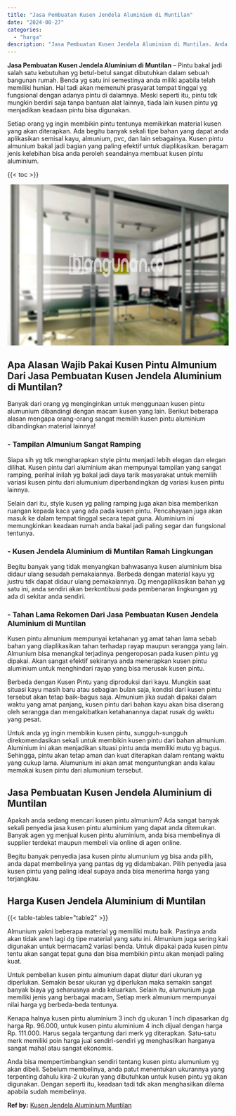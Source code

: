 ```yaml
---
title: "Jasa Pembuatan Kusen Jendela Aluminium di Muntilan"
date: "2024-08-27"
categories: 
  - "harga"
description: "Jasa Pembuatan Kusen Jendela Aluminium di Muntilan. Anda bisa mempertimbangkan sendiri tentang kusen pintu alumunium yg akan dibeli. Sebelum membelinya, anda..."
---
```


**Jasa Pembuatan Kusen Jendela Aluminium di Muntilan** – Pintu bakal jadi salah satu kebutuhan yg betul-betul sangat dibutuhkan dalam sebuah bangunan rumah. Benda yg satu ini semestinya anda miliki apabila telah memiliki hunian. Hal tadi akan memenuhi prasyarat tempat tinggal yg fungsional dengan adanya pintu di dalamnya. Meski seperti itu, pintu tdk mungkin berdiri saja tanpa bantuan alat lainnya, tiada lain kusen pintu yg menjadikan keadaan pintu bisa digunakan.

Setiap orang yg ingin membikin pintu tentunya memikirkan material kusen yang akan diterapkan. Ada begitu banyak sekali tipe bahan yang dapat anda aplikasikan semisal kayu, almunium, pvc, dan lain sebagainya. Kusen pintu almunium bakal jadi bagian yang paling efektif untuk diaplikasikan. beragam jenis kelebihan bisa anda peroleh seandainya membuat kusen pintu aluminium.

{{< toc >}}

![Jasa Pembuatan Kusen Jendela Aluminium di Muntilan](/images/harga-kusen-jendela-alumunium-43.png)

## Apa Alasan Wajib Pakai Kusen Pintu Almunium Dari Jasa Pembuatan Kusen Jendela Aluminium di Muntilan?

Banyak dari orang yg menginginkan untuk menggunaan kusen pintu alumunium dibandingi dengan macam kusen yang lain. Berikut beberapa alasan mengapa orang-orang sangat memilih kusen pintu aluminium dibandingkan material lainnya!

### \- Tampilan Almunium Sangat Ramping

Siapa sih yg tdk mengharapkan style pintu menjadi lebih elegan dan elegan dilihat. Kusen pintu dari aluminium akan mempunyai tampilan yang sangat ramping, perihal inilah yg bakal jadi daya tarik masyarakat untuk memilih variasi kusen pintu dari alumunium diperbandingkan dg variasi kusen pintu lainnya.

Selain dari itu, style kusen yg paling ramping juga akan bisa memberikan ruangan kepada kaca yang ada pada kusen pintu. Pencahayaan juga akan masuk ke dalam tempat tinggal secara tepat guna. Aluminium ini memungkinkan keadaan rumah anda bakal jadi paling segar dan fungsional tentunya.

### \- Kusen Jendela Aluminium di Muntilan Ramah Lingkungan

Begitu banyak yang tidak menyangkan bahwasanya kusen aluminium bisa didaur ulang sesudah pemakaiannya. Berbeda dengan material kayu yg justru tdk dapat didaur ulang pemakaiannya. Dg mengaplikasikan bahan yg satu ini, anda sendiri akan berkontibusi pada pembenaran lingkungan yg ada di sekitar anda sendiri.

### \- Tahan Lama Rekomen Dari Jasa Pembuatan Kusen Jendela Aluminium di Muntilan

Kusen pintu almunium mempunyai ketahanan yg amat tahan lama sebab bahan yang diaplikasikan tahan terhadap rayap maupun serangga yang lain. Almunium bisa menangkal terjadinya pengeroposan pada kusen pintu yg dipakai. Akan sangat efektif sekiranya anda menerapkan kusen pintu aluminium untuk menghindari rayap yang bisa merusak kusen pintu.

Berbeda dengan Kusen Pintu yang diproduksi dari kayu. Mungkin saat situasi kayu masih baru atau sebagian bulan saja, kondisi dari kusen pintu tersebut akan tetap baik-bagus saja. Almunium jika sudah dipakai dalam waktu yang amat panjang, kusen pintu dari bahan kayu akan bisa diserang oleh serangga dan mengakibatkan ketahanannya dapat rusak dg waktu yang pesat.

Untuk anda yg ingin membikin kusen pintu, sungguh-sungguh direkomendasikan sekali untuk membikin kusen pintu dari bahan almunium. Aluminium ini akan menjadikan situasi pintu anda memiliki mutu yg bagus. Sehingga, pintu akan tetap aman dan kuat diterapkan dalam rentang waktu yang cukup lama. Alumunium ini akan amat menguntungkan anda kalau memakai kusen pintu dari alumunium tersebut.

## Jasa Pembuatan Kusen Jendela Aluminium di Muntilan

Apakah anda sedang mencari kusen pintu almunium? Ada sangat banyak sekali penyedia jasa kusen pintu aluminium yang dapat anda ditemukan. Banyak agen yg menjual kusen pintu aluminium, anda bisa membelinya di supplier terdekat maupun membeli via online di agen online.

Begitu banyak penyedia jasa kusen pintu alumunium yg bisa anda pilih, anda dapat membelinya yang pantas dg yg didambakan. Pilih penyedia jasa kusen pintu yang paling ideal supaya anda bisa menerima harga yang terjangkau.

## Harga Kusen Jendela Aluminium di Muntilan

{{< table-tables table="table2" >}}

Almunium yakni beberapa material yg memiliki mutu baik. Pastinya anda akan tidak aneh lagi dg tipe material yang satu ini. Almunium juga sering kali digunakan untuk bermacam2 variasi benda. Untuk dipakai pada kusen pintu tentu akan sangat tepat guna dan bisa membikin pintu akan menjadi paling kuat.

Untuk pembelian kusen pintu almunium dapat diatur dari ukuran yg diperlukan. Semakin besar ukuran yg diperlukan maka semakin sangat banyak biaya yg seharusnya anda keluarkan. Selain itu, alumunium juga memiliki jenis yang berbagai macam, Setiap merk almunium mempunyai nilai harga yg berbeda-beda tentunya.

Kenapa halnya kusen pintu aluminium 3 inch dg ukuran 1 inch dipasarkan dg harga Rp. 96.000, untuk kusen pintu aluminium 4 inch dijual dengan harga Rp. 111.000. Harus segala tergantung dari merk yg diterapkan. Satu-satu merk memiliki poin harga jual sendiri-sendiri yg menghasilkan harganya sangat mahal atau sangat ekonomis.

Anda bisa mempertimbangkan sendiri tentang kusen pintu alumunium yg akan dibeli. Sebelum membelinya, anda patut menentukan ukurannya yang terpenting dahulu kira-2 ukuran yang dibutuhkan untuk kusen pintu yg akan digunakan. Dengan seperti itu, keadaan tadi tdk akan menghasilkan dilema apabila sudah membelinya.

**Ref by:** [Kusen Jendela Aluminium Muntilan](https://id.wikipedia.org/wiki/Kusen)
